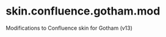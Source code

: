 skin.confluence.gotham.mod
==========================

Modifications to Confluence skin for Gotham (v13)
